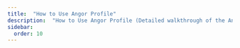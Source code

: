 ```yaml
---
title:  "How to Use Angor Profile"
description:  "How to Use Angor Profile (Detailed walkthrough of the Angor Profile)"
sidebar:
  order: 10
---
```

